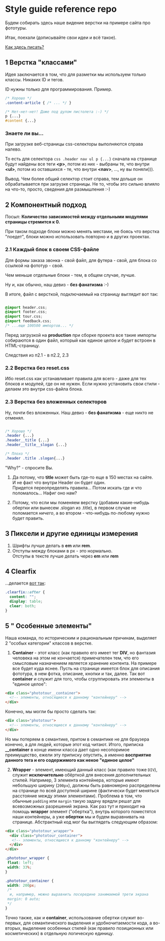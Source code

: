 # Style guide reference repo

Будем собирать здесь наше видение верстки на примере сайта про фототуры.

Итак, поехали (дописывайте свои идеи и всё такое).

[Как здесь писать?](https://github.com/adam-p/markdown-here/wiki/Markdown-Cheatsheet)

## 1 Верстка "классами" 
 
Идея заключается в том, что для разметки мы используем только классы.
Никаких ID и тегов. 

ID нужны только для программирования. Пример.

```css
/* Хорошо */
.content-article { /* ... */ }

/* Нет-нет-нет! Даже под дулом пистолета :-) */
p {...}
#content {...}
```

### Знаете ли вы... ###
При загрузке веб-страницы css-селекторы выполняются справа налево.

То есть для селектора ```css .header nav ul p {...}``` сначала на странице будут найдены все теги **&lt;p&gt;**, потом из них - выбраны те, что внутри **&lt;ul&gt;**, потом из оставшихся - те, что внутри **&lt;nav&gt;**, ..., ну вы поняли))). 

Вывод. Чем более общий селектор стоит справа, тем дольше он обрабатывается при загрузке страницы. Не то, чтобы это сильно влияло на что-то, просто, сведения для размышления :-)

## 2 Компонентный подход

Посыл: **Количество зависимостей между отдельными модулями страницы стремится к 0.**

При таком подходе блоки можно менять местами, не боясь что верстка "поедет", 
блоки можно использовать повторно и в других проектах.

### 2.1 Каждый блок в своем CSS-файле

Для формы заказа звонка - свой файл, для футера - свой, для блока со ссылкой на фототур - свой.

Чем меньше отдельные блоки - тем, в общем случае, лучше.

Ну и, как обычно, наш девиз - **без фанатизма** :-)

В итоге, файл с версткой, подключаемый на страницу выглядит вот так:

```css

@import header.css;
@import footer.css;
@import tour.css;
@import feedback.css;
/* ...еще 100500 импортов... */
```

Перед загрузкой на **production** при сборке проекта все такие импорты собираются в один файл, который как единое целое и будет встроен в HTML-страницу.

Следствия из п2.1 - в п2.2, 2.3

### 2.2 Верстка без reset.css

Ибо reset.css как устанавливает правила для всего - даже для тех блоков и модулей, где он не нужен.
Если нужно установить свои стили - делаем это внутри css-файла блока.

### 2.3 Верстка без вложенных селекторов

Ну, почти без вложенных. Наш девиз - **без фанатизма** - еще никто не отменял.

```css

/* Хорошо */
.header {...}
.header__title {...}
.header__title__slogan {...}

/* Плохо */
.header .title .slogan{...}
```

"Why?" - спросите Вы. 

1. Да потому, что **title** может быть где-то еще в 150 местах на сайте.  
  И не факт что внутри Header он будет один.  
  Придется переопределять правила... Потом искать где и что поломалось... Нафиг оно нам? 

2. Потому, что если мы поменяем верстку (добавим какие-нибудь обертки или вынесем .slogan из .title), в первом случае
не поломается *ничего*, а во втором - что-нибудь по-любому нужно будет править.


## 3 Пиксели и другие единицы измерения

1. Шрифты лучше делать в **em** или **rem**.
2. Отступы между блоками в px - это нормально.  
   Отступы в тексте лучше делать через **em** или **rem**

## 4 Clearfix

...делается [вот так](https://css-tricks.com/snippets/css/clear-fix/):

```css
.clearfix::after {
  content: "";
  display: table;
  clear: both;
}
```

## 5 " Особенные элементы"
Наша команда, по историческим и рациональным причинам, выделяет 2 "особых категории" классов в верстке.

1. **Container** - этот класс (как правило его имеет тег **DIV**, но фантазия человека на этом не кончается) примечателен тем, что его смысловым назначением является хранение контента. 
На примере все будет куда яснее. 
Пусть на странице имеется блок для описания фототура, в нем фотка, описание, кнопки и так, далее.
Так вот **container** и служит для того, чтобы сгруппировать эти элементы в "единое целое":
```html
<div class="phototour__container">
  <!-- элементы, относящиеся к данному "контейнеру" -->
</div>
```
Конечно, мы могли бы просто сделать так:

```html
<div class="phototour">
  <!-- элементы, относящиеся к данному "контейнеру" -->
</div>
```
Но мы потеряем в семантике, притом в семантике не для браузера конечно, а для людей, которые этот код читают.
Итого, приписка **__container** в конце имени класса дает одно несопоримое преимущество, ежели эту приписку опустить, а именно **восприятие данного тега и его содержимого как некое "единое целое"**

2. **Wrapper** - элемент, имеющий данный класс (как правило тоже `DIV`), служит **исключительно** обёрткой для внесения дополнительных стилей. Например, 3 элемента контейнера, которые имеют небольшую ширину (`200px`), должны быть равномерно распределены на странице по всей доступной ширине (фактически будет меняться расстояние между этими элементами). Проблема в том, что обычные `padding` или `margin` такую задачу врядли решат для всевозможных разрешений экрана. Как раз тут и приходит на помощь **wrapper** элемент ("обертка"), внутрь которого поместятся наши контейнеры, а уже **обертки** мы и будем выравнивать на странице. Абстрактный код мог бы выглядеть следующим образом:
```html
<div class="phototour_wrapper">
  <div class="phototour_container">
   <!-- элементы, относящиеся к данному "контейнеру" -->
  </div>
</div>
```
```css
.phototour_wrapper {
 float: left;
 width: 33%;
}

.phototour_container {
 width: 200px;
 /*
  и, например, можно выравнить посередине занимаемой трети экрана 
 margin: 0 auto;
 */
}
```
Точно также, как и **container**, использование обертки служит во-первых, для семантического выделения и удобночитаемости кода, а во-вторых, выделение особенных стилей (как правило позиционных или косметических) в отдельную логическую единицу.
